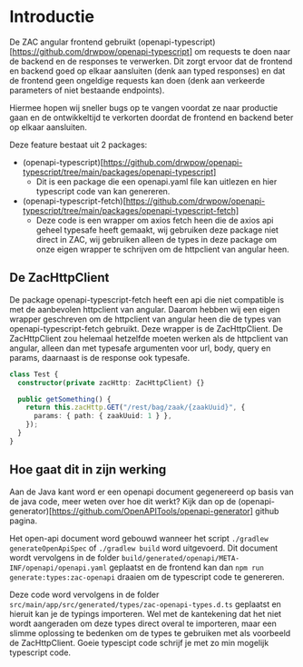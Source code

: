 # Introductie

De ZAC angular frontend gebruikt (openapi-typescript)[https://github.com/drwpow/openapi-typescript] om requests te doen naar de backend en de responses te verwerken. Dit zorgt ervoor dat de frontend en backend goed op elkaar aansluiten (denk aan typed responses) en dat de frontend geen ongeldige requests kan doen (denk aan verkeerde parameters of niet bestaande endpoints).

Hiermee hopen wij sneller bugs op te vangen voordat ze naar productie gaan en de ontwikkeltijd te verkorten doordat de frontend en backend beter op elkaar aansluiten.

Deze feature bestaat uit 2 packages:

- (openapi-typescript)[https://github.com/drwpow/openapi-typescript/tree/main/packages/openapi-typescript]
  - Dit is een package die een openapi.yaml file kan uitlezen en hier typescript code van kan genereren.
- (openapi-typescript-fetch)[https://github.com/drwpow/openapi-typescript/tree/main/packages/openapi-typescript-fetch]
  - Deze code is een wrapper om axios fetch heen die de axios api geheel typesafe heeft gemaakt, wij gebruiken deze package niet direct in ZAC, wij gebruiken alleen de types in deze package om onze eigen wrapper te schrijven om de httpclient van angular heen.

## De ZacHttpClient

De package openapi-typescript-fetch heeft een api die niet compatible is met de aanbevolen httpclient van angular. Daarom hebben wij een eigen wrapper geschreven om de httpclient van angular heen die de types van openapi-typescript-fetch gebruikt. Deze wrapper is de ZacHttpClient. De ZacHttpClient zou helemaal hetzelfde moeten werken als de httpclient van angular, alleen dan met typesafe argumenten voor url, body, query en params, daarnaast is de response ook typesafe.

```typescript
class Test {
  constructor(private zacHttp: ZacHttpClient) {}

  public getSomething() {
    return this.zacHttp.GET("/rest/bag/zaak/{zaakUuid}", {
      params: { path: { zaakUuid: 1 } },
    });
  }
}
```

## Hoe gaat dit in zijn werking

Aan de Java kant word er een openapi document gegenereerd op basis van de java code, meer weten over hoe dit werkt? Kijk dan op de (openapi-generator)[https://github.com/OpenAPITools/openapi-generator] github pagina.

Het open-api document word gebouwd wanneer het script `./gradlew generateOpenApiSpec` of `./gradlew build` word uitgevoerd. Dit document wordt vervolgens in de folder `build/generated/openapi/META-INF/openapi/openapi.yaml` geplaatst en de frontend kan dan `npm run generate:types:zac-openapi` draaien om de typescript code te genereren.

Deze code word vervolgens in de folder `src/main/app/src/generated/types/zac-openapi-types.d.ts` geplaatst en hieruit kan je de typings importeren. Wel met de kantekening dat het niet wordt aangeraden om deze types direct overal te importeren, maar een slimme oplossing te bedenken om de types te gebruiken met als voorbeeld de ZacHttpClient. Goeie typescipt code schrijf je met zo min mogelijk typescript code.
